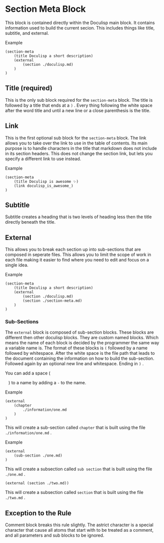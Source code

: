 <!-- Generated Document do not edit! -->

# Section Meta Block #

This block is contained directly within the Doculisp main block. It contains information used to build the current secion. This includes things like title, subtitle, and external.

Example

```doculisp
(section-meta
    (title Doculisp a short description)
    (external
        (section ./doculisp.md)
    )
)
```

## Title (required) ##

This is the only sub block required for the `section-meta` block. The title is followed by a title that ends at a `)` . Every thing following the white space after the word title and until a new line or a close parenthesis is the title.

## Link ##

This is the first optional sub block for the `section-meta` block. The link allows you to take over the link to use in the table of contents. Its main purpose is to handle characters in the title that markdown does not include in its section headers. This does not change the section link, but lets you specify a different link to use instead.

Example

```doculisp
(section-meta
    (title Doculisp is awesome ✨)
    (link doculisp_is_awesome_)
)
```

## Subtitle ##

Subtitle creates a heading that is two levels of heading less then the title directly beneath the title.

## External ##

This allows you to break each section up into sub-sections that are composed in seperate files. This allows you to limit the scope of work in each file making it easier to find where you need to edit and focus on a single idea.

Example

```doculisp
(section-meta
    (title Doculisp a short description)
    (external
        (section ./doculisp.md)
        (section ./section-meta.md)
    )
)
```

### Sub-Sections ###

The `external` block is composed of sub-section blocks. These blocks are different then other doculisp blocks. They are custom named blocks. Which means the name of each block is decided by the programmer the same way a variable name is. The format of these blocks is `(` followed by a name followed by whitespace. After the white space is the file path that leads to the document containing the information on how to build the sub-section. Followed again by an optional new line and whitespace. Ending in `)` .

You can add a space (

` ` ) to a name by adding a `-` to the name.

Example

```doculisp
(external
    (chapter
        ./information/one.md
    )
)
```

This will create a sub-section called `chapter` that is built using the file `./information/one.md` .

Example

```doculisp
(external
    (sub-section ./one.md)
)
```

This will create a subsection called `sub section` that is built using the file `./one.md` .

```doculisp
(external (section ./two.md))
```

This will create a subsection called `section` that is built using the file `./two.md` .

## Exception to the Rule ##

Comment block breaks this rule slightly. The astrict character is a special character that cause all atoms that start with to be treated as a comment, and all parameters and sub blocks to be ignored.

<!-- Generated Document do not edit! -->
